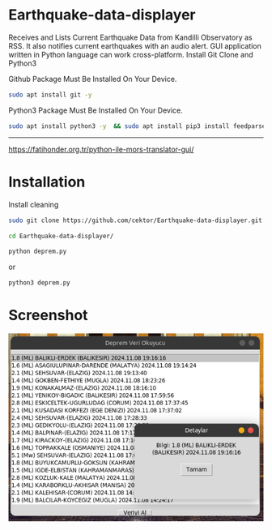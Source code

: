 # Earthquake-data-displayer
Receives and Lists Current Earthquake Data from Kandilli Observatory as RSS. It also notifies current earthquakes with an audio alert. GUI application written in Python language can work cross-platform.
Install Git Clone and Python3

Github Package Must Be Installed On Your Device.
```bash
sudo apt install git -y
```

Python3 Package Must Be Installed On Your Device.
```bash
sudo apt install python3 -y  && sudo apt install pip3 install feedparser -y && sudo apt install pip install pygame -y


```

----------------------------------
https://fatihonder.org.tr/python-ile-mors-translator-gui/

# Installation
Install cleaning
```bash
sudo git clone https://github.com/cektor/Earthquake-data-displayer.git
```
```bash
cd Earthquake-data-displayer/
```

```bash
python deprem.py
```
or

```bash
python3 deprem.py
```

# Screenshot

![Demo](deprem.png) 
